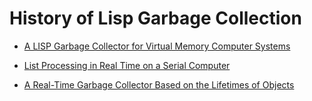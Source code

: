 History of Lisp Garbage Collection
===

* [A LISP Garbage Collector for Virtual Memory Computer Systems](https://www.cs.purdue.edu/homes/hosking/690M/p611-fenichel.pdf)

* [List Processing in Real Time on a Serial Computer](https://www.cs.purdue.edu/homes/hosking/690M/p280-baker.pdf)

* [A Real-Time Garbage Collector Based on the Lifetimes of Objects](http://web.media.mit.edu/~lieber/Lieberary/GC/Realtime/Realtime.html)
